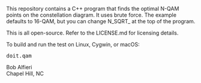 <p>
This repository contains a C++ program that finds the optimal N-QAM points on the constellation diagram.  It uses brute force.
The example defaults to 16-QAM, but you can change N_SQRT_ at the top of the program.
</p>

<p>
This is all open-source.  Refer to the LICENSE.md for licensing details.
</p>

<p>
To build and run the test on Linux, Cygwin, or macOS:
</p>
<pre>
doit.qam
</pre>

<p>
Bob Alfieri<br>
Chapel Hill, NC
</p>
